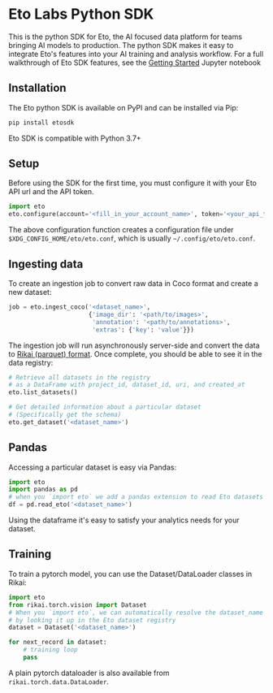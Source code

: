 # Eto Labs Python SDK

This is the python SDK for Eto, the AI focused data platform for teams bringing AI models to production.
The python SDK makes it easy to integrate Eto's features into your AI training and analysis workflow.
For a full walkthrough of Eto SDK features, see the [Getting Started](https://github.com/eto-ai/etosdk/blob/main/notebooks/Getting%20Started.ipynb)
Jupyter notebook

## Installation

The Eto python SDK is available on PyPI and can be installed via Pip:

```bash
pip install etosdk
```

Eto SDK is compatible with Python 3.7+

## Setup

Before using the SDK for the first time, you must configure it with your Eto API url and the API token.

```python
import eto
eto.configure(account='<fill_in_your_account_name>', token='<your_api_token>')
```

The above configuration function creates a configuration file under `$XDG_CONFIG_HOME/eto/eto.conf`,
which is usually `~/.config/eto/eto.conf`.

## Ingesting data

To create an ingestion job to convert raw data in Coco format and create a new dataset:

```python
job = eto.ingest_coco('<dataset_name>',
                      {'image_dir': '<path/to/images>',
                       'annotation': '<path/to/annotations>',
                       'extras': {'key': 'value'}})
```

The ingestion job will run asynchronously server-side and convert the data to [Rikai (parquet) format](https://github.com/eto-ai/rikai).
Once complete, you should be able to see it in the data registry:

```python
# Retrieve all datasets in the registry
# as a DataFrame with project_id, dataset_id, uri, and created_at
eto.list_datasets() 

# Get detailed information about a particular dataset
# (Specifically get the schema)
eto.get_dataset('<dataset_name>')
```

## Pandas

Accessing a particular dataset is easy via Pandas:

```python
import eto
import pandas as pd
# when you `import eto` we add a pandas extension to read Eto datasets
df = pd.read_eto('<dataset_name>')
```

Using the dataframe it's easy to satisfy your analytics needs for your dataset.

## Training 

To train a pytorch model, you can use the Dataset/DataLoader classes in Rikai: 

```python
import eto
from rikai.torch.vision import Dataset
# When you `import eto`, we can automatically resolve the dataset_name
# by looking it up in the Eto dataset registry
dataset = Dataset('<dataset_name>') 

for next_record in dataset:
    # training loop
    pass
```

A plain pytorch dataloader is also available from `rikai.torch.data.DataLoader`.